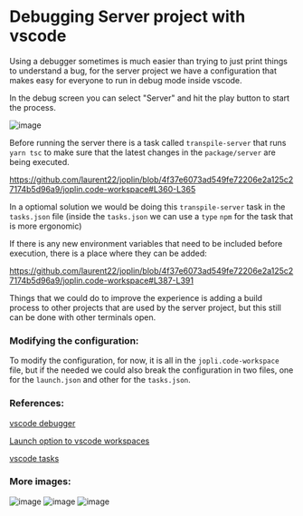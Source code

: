 # Debugging Server project with vscode

Using a debugger sometimes is much easier than trying to just print things to understand a bug, 
for the server project we have a configuration that makes easy for everyone to run in debug mode inside vscode.

In the debug screen you can select "Server" and hit the play button to start the process. 

![image](https://github.com/laurent22/joplin/assets/5051088/cda6e3d6-32f3-4997-bd16-8413a6c962c5)

Before running the server there is a task called `transpile-server` that runs `yarn tsc` to make sure that the 
latest changes in the `package/server` are being executed. 

https://github.com/laurent22/joplin/blob/4f37e6073ad549fe72206e2a125c27174b5d96a9/joplin.code-workspace#L360-L365

In a optiomal solution we would be doing this `transpile-server` task in the `tasks.json` file 
(inside the `tasks.json` we can use a `type` `npm` for the task that is more ergonomic)

If there is any new environment variables that need to be included before execution, there is a place where they can be added:

https://github.com/laurent22/joplin/blob/4f37e6073ad549fe72206e2a125c27174b5d96a9/joplin.code-workspace#L387-L391

Things that we could do to improve the experience is adding a build process to other projects that are used by the server project, 
but this still can be done with other terminals open.

### Modifying the configuration:

To modify the configuration, for now, it is all in the `jopli.code-workspace` file, but if the needed we could also break
the configuration in two files, one for the `launch.json` and other for the `tasks.json`.


### References:
[vscode debugger](https://code.visualstudio.com/docs/editor/debugging)

[Launch option to vscode workspaces](https://code.visualstudio.com/docs/editor/multi-root-workspaces#_debugging)

[vscode tasks](https://code.visualstudio.com/docs/editor/tasks)


### More images:

![image](https://github.com/laurent22/joplin/assets/5051088/1346d938-c376-4cab-82a7-98deb4283fe8)
![image](https://github.com/laurent22/joplin/assets/5051088/b3a12b9f-704c-4dc8-b2bd-14ba7a1c4759)
![image](https://github.com/laurent22/joplin/assets/5051088/c45becc4-44b7-4f95-9d49-421517e29592)

